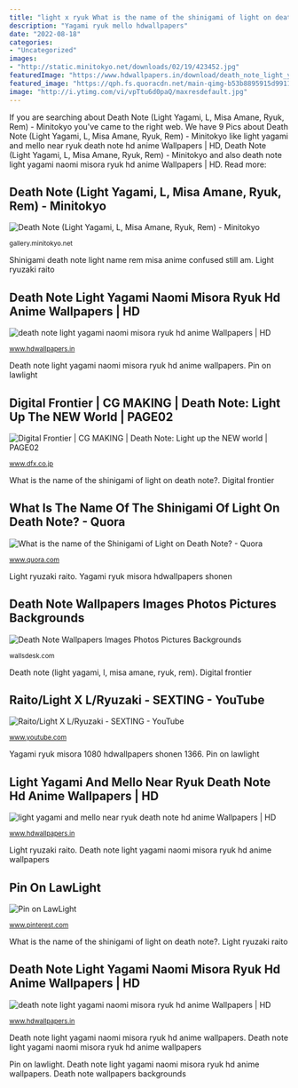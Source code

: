 ```yaml
---
title: "light x ryuk What is the name of the shinigami of light on death note?"
description: "Yagami ryuk mello hdwallpapers"
date: "2022-08-18"
categories:
- "Uncategorized"
images:
- "http://static.minitokyo.net/downloads/02/19/423452.jpg"
featuredImage: "https://www.hdwallpapers.in/download/death_note_light_yagami_naomi_misora_ryuk_hd_anime-1366x768.jpg"
featured_image: "https://qph.fs.quoracdn.net/main-qimg-b53b8895915d9911fedbf5519becffef-c"
image: "http://i.ytimg.com/vi/vpTtu6d0paQ/maxresdefault.jpg"
---
```


If you are searching about Death Note (Light Yagami, L, Misa Amane, Ryuk, Rem) - Minitokyo you've came to the right web. We have 9 Pics about Death Note (Light Yagami, L, Misa Amane, Ryuk, Rem) - Minitokyo like light yagami and mello near ryuk death note hd anime Wallpapers | HD, Death Note (Light Yagami, L, Misa Amane, Ryuk, Rem) - Minitokyo and also death note light yagami naomi misora ryuk hd anime Wallpapers | HD. Read more:

## Death Note (Light Yagami, L, Misa Amane, Ryuk, Rem) - Minitokyo

![Death Note (Light Yagami, L, Misa Amane, Ryuk, Rem) - Minitokyo](http://static.minitokyo.net/downloads/02/19/423452.jpg "Yagami ryuk mello hdwallpapers")

<small>gallery.minitokyo.net</small>

Shinigami death note light name rem misa anime confused still am. Light ryuzaki raito

## Death Note Light Yagami Naomi Misora Ryuk Hd Anime Wallpapers | HD

![death note light yagami naomi misora ryuk hd anime Wallpapers | HD](https://www.hdwallpapers.in/download/death_note_light_yagami_naomi_misora_ryuk_hd_anime-1366x768.jpg "Death note light yagami naomi misora ryuk hd anime wallpapers")

<small>www.hdwallpapers.in</small>

Death note light yagami naomi misora ryuk hd anime wallpapers. Pin on lawlight

## Digital Frontier | CG MAKING | Death Note: Light Up The NEW World | PAGE02

![Digital Frontier | CG MAKING | Death Note: Light up the NEW world | PAGE02](http://www.dfx.co.jp/en/cgmaking/deathnote-LNW/images/img_photo15_l.jpg "Digital frontier")

<small>www.dfx.co.jp</small>

What is the name of the shinigami of light on death note?. Digital frontier

## What Is The Name Of The Shinigami Of Light On Death Note? - Quora

![What is the name of the Shinigami of Light on Death Note? - Quora](https://qph.fs.quoracdn.net/main-qimg-b53b8895915d9911fedbf5519becffef-c "Death note (light yagami, l, misa amane, ryuk, rem)")

<small>www.quora.com</small>

Light ryuzaki raito. Yagami ryuk misora hdwallpapers shonen

## Death Note Wallpapers Images Photos Pictures Backgrounds

![Death Note Wallpapers Images Photos Pictures Backgrounds](http://wallsdesk.com/wp-content/uploads/2016/11/death-note-full-HD.jpg "Death note wallpapers backgrounds")

<small>wallsdesk.com</small>

Death note (light yagami, l, misa amane, ryuk, rem). Digital frontier

## Raito/Light X L/Ryuzaki - SEXTING - YouTube

![Raito/Light X L/Ryuzaki - SEXTING - YouTube](http://i.ytimg.com/vi/vpTtu6d0paQ/maxresdefault.jpg "Death note light yagami naomi misora ryuk hd anime wallpapers")

<small>www.youtube.com</small>

Yagami ryuk misora 1080 hdwallpapers shonen 1366. Pin on lawlight

## Light Yagami And Mello Near Ryuk Death Note Hd Anime Wallpapers | HD

![light yagami and mello near ryuk death note hd anime Wallpapers | HD](https://www.hdwallpapers.in/download/light_yagami_and_mello_near_ryuk_death_note_hd_anime-1366x768.jpg "Death note light yagami naomi misora ryuk hd anime wallpapers")

<small>www.hdwallpapers.in</small>

Light ryuzaki raito. Death note light yagami naomi misora ryuk hd anime wallpapers

## Pin On LawLight

![Pin on LawLight](https://i.pinimg.com/736x/49/35/6a/49356ae46059cac4d7b678337b3b4ddf--l-x-light-death-note.jpg "Death note light yagami naomi misora ryuk hd anime wallpapers")

<small>www.pinterest.com</small>

What is the name of the shinigami of light on death note?. Light ryuzaki raito

## Death Note Light Yagami Naomi Misora Ryuk Hd Anime Wallpapers | HD

![death note light yagami naomi misora ryuk hd anime Wallpapers | HD](https://www.hdwallpapers.in/download/death_note_light_yagami_naomi_misora_ryuk_hd_anime-1920x1080.jpg "Yagami ryuk mello hdwallpapers")

<small>www.hdwallpapers.in</small>

Death note light yagami naomi misora ryuk hd anime wallpapers. Death note light yagami naomi misora ryuk hd anime wallpapers

Pin on lawlight. Death note light yagami naomi misora ryuk hd anime wallpapers. Death note wallpapers backgrounds
